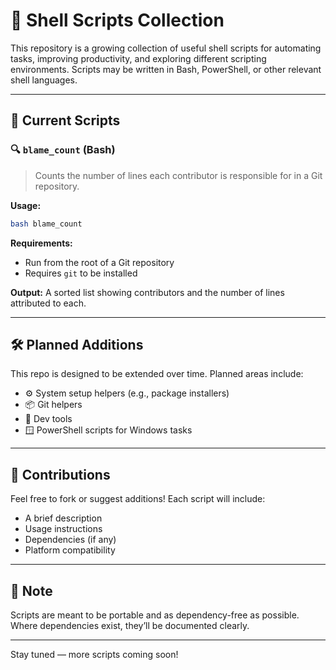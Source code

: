 # 🧩 Shell Scripts Collection

This repository is a growing collection of useful shell scripts for automating tasks, improving productivity, and exploring different scripting environments. Scripts may be written in Bash, PowerShell, or other relevant shell languages.

---

## 📁 Current Scripts

### 🔍 `blame_count` (Bash)

> Counts the number of lines each contributor is responsible for in a Git repository.

**Usage:**

```bash
bash blame_count
```

**Requirements:**
- Run from the root of a Git repository
- Requires `git` to be installed

**Output:**
A sorted list showing contributors and the number of lines attributed to each.

---

## 🛠️ Planned Additions

This repo is designed to be extended over time. Planned areas include:
- ⚙️ System setup helpers (e.g., package installers)
- 📦 Git helpers
- 🧪 Dev tools
- 🪟 PowerShell scripts for Windows tasks

---

## 🤝 Contributions

Feel free to fork or suggest additions! Each script will include:
- A brief description
- Usage instructions
- Dependencies (if any)
- Platform compatibility

---

## 📌 Note

Scripts are meant to be portable and as dependency-free as possible. Where dependencies exist, they’ll be documented clearly.

---

Stay tuned — more scripts coming soon!
